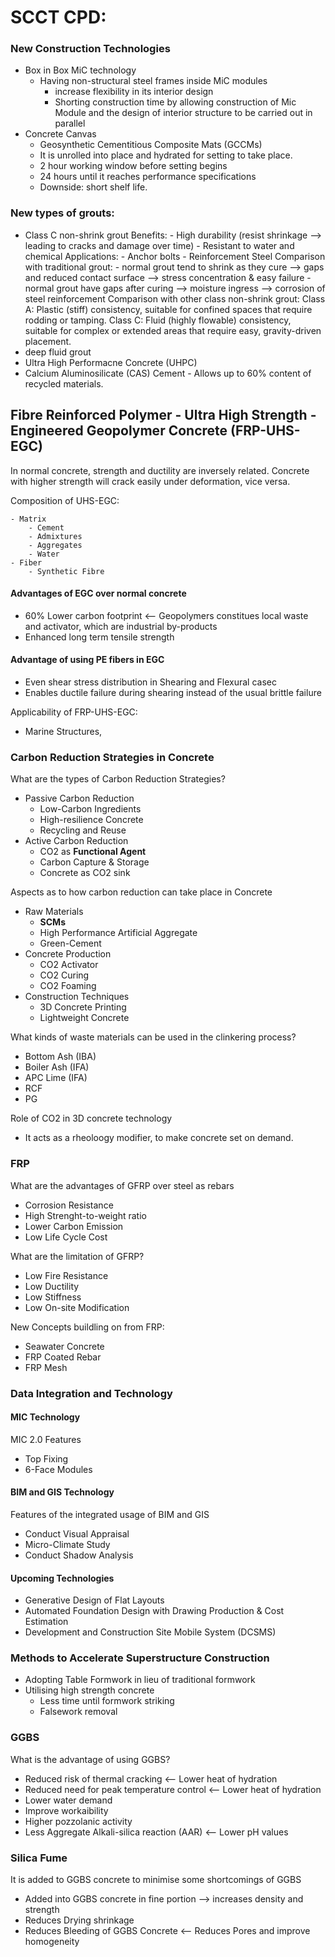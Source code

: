 # SCCT CPD: 

### New Construction Technologies 
- Box in Box MiC technology
    - Having non-structural steel frames inside MiC modules
        - increase flexibility in its interior design
        - Shorting construction time by allowing construction of Mic Module and the design of interior structure to be carried out in parallel
- Concrete Canvas
    - Geosynthetic Cementitious Composite Mats (GCCMs)
    - It is unrolled into place and hydrated for setting to take place.
    - 2 hour working window before setting begins
    - 24 hours until it reaches performance specifications
    - Downside: short shelf life. 

### New types of grouts: 
- Class C non-shrink grout
    Benefits:
      - High durability (resist shrinkage --> leading to cracks and damage over time)
      - Resistant to water and chemical
    Applications:
      - Anchor bolts
      - Reinforcement Steel
    Comparison with traditional grout:
      - normal grout tend to shrink as they cure --> gaps and reduced contact surface --> stress concentration & easy failure
      - normal grout have gaps after curing --> moisture ingress --> corrosion of steel reinforcement
    Comparison with other class non-shrink grout:
      Class A: Plastic (stiff) consistency, suitable for confined spaces that require rodding or tamping.
      Class C: Fluid (highly flowable) consistency, suitable for complex or extended areas that require easy, gravity-driven placement.
- deep fluid grout
- Ultra High Performacne Concrete (UHPC)
- Calcium Aluminosilicate (CAS) Cement
      - Allows up to 60% content of recycled materials. 

## Fibre Reinforced Polymer - Ultra High Strength - Engineered Geopolymer Concrete (FRP-UHS-EGC)
In normal concrete, strength and ductility are inversely related. Concrete with higher strength will crack easily under deformation, vice versa. 

Composition of UHS-EGC:

    - Matrix
        - Cement
        - Admixtures
        - Aggregates
        - Water
    - Fiber
        - Synthetic Fibre

#### Advantages of EGC over normal concrete
- 60% Lower carbon footprint <-- Geopolymers constitues local waste and activator, which are industrial by-products
- Enhanced long term tensile strength

#### Advantage of using PE fibers in EGC
- Even shear stress distribution in Shearing and Flexural casec
- Enables ductile failure during shearing instead of the usual brittle failure

Applicability of FRP-UHS-EGC:
- Marine Structures,

### Carbon Reduction Strategies in Concrete

What are the types of Carbon Reduction Strategies?
- Passive Carbon Reduction
    - Low-Carbon Ingredients
    - High-resilience Concrete
    - Recycling and Reuse
- Active Carbon Reduction
    - CO2 as **Functional Agent**
    - Carbon Capture & Storage
    - Concrete as CO2 sink

Aspects as to how carbon reduction can take place in Concrete
- Raw Materials
    - **SCMs**
    - High Performance Artificial Aggregate
    - Green-Cement
- Concrete Production
    - CO2 Activator
    - CO2 Curing
    - CO2 Foaming
- Construction Techniques
    - 3D Concrete Printing
    - Lightweight Concrete

What kinds of waste materials can be used in the clinkering process?
- Bottom Ash (IBA)
- Boiler Ash (IFA)
- APC Lime (IFA)
- RCF
- PG
  
Role of CO2 in 3D concrete technology
- It acts as a rheoloogy modifier, to make concrete set on demand. 

### FRP
What are the advantages of GFRP over steel as rebars
- Corrosion Resistance
- High Strenght-to-weight ratio
- Lower Carbon Emission
- Low Life Cycle Cost

What are the limitation of GFRP? 
- Low Fire Resistance
- Low Ductility
- Low Stiffness
- Low On-site Modification

New Concepts buildling on from FRP:
- Seawater Concrete
- FRP Coated Rebar
- FRP Mesh


### Data Integration and Technology
#### MIC Technology

MIC 2.0 Features
- Top Fixing 
- 6-Face Modules

#### BIM and GIS Technology

Features of the integrated usage of BIM and GIS
- Conduct Visual Appraisal
- Micro-Climate Study
- Conduct Shadow Analysis

#### Upcoming Technologies
- Generative Design of Flat Layouts
- Automated Foundation Design with Drawing Production & Cost Estimation
- Development and Construction Site Mobile System (DCSMS)

### Methods to Accelerate Superstructure Construction
- Adopting Table Formwork in lieu of traditional formwork
- Utilising high strength concrete 
    - Less time until formwork striking
    - Falsework removal

### GGBS

What is the advantage of using GGBS?
- Reduced risk of thermal cracking <-- Lower heat of hydration
- Reduced need for peak temperature control <-- Lower heat of hydration
- Lower water demand
- Improve workaibility
- Higher pozzolanic activity
- Less Aggregate Alkali-silica reaction (AAR) <-- Lower pH values 

### Silica Fume

It is added to GGBS concrete to minimise some shortcomings of GGBS
- Added into GGBS concrete in fine portion --> increases density and strength
- Reduces Drying shrinkage
- Reduces Bleeding of GGBS Concrete <-- Reduces Pores and improve homogeneity
